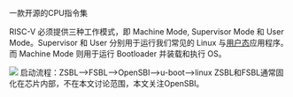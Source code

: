 一款开源的CPU指令集

RISC-V 必须提供三种工作模式，即 Machine Mode, Supervisor Mode 和 User Mode。Supervisor 和 User 分别用于运行我们常见的 Linux 与[用户态](https://www.zhihu.com/search?q=%E7%94%A8%E6%88%B7%E6%80%81&search_source=Entity&hybrid_search_source=Entity&hybrid_search_extra=%7B%22sourceType%22%3A%22article%22%2C%22sourceId%22%3A%22509845102%22%7D)应用程序。而 Machine Mode 则用于运行 Bootloader 并装载和执行 OS。

![](https://pic3.zhimg.com/v2-854312b2f16a019b6fb789db303dd5ea_b.jpg)
启动流程：ZSBL-->FSBL-->OpenSBI-->u-boot-->linux
ZSBL和FSBL通常固化在芯片内部，不在本文讨论范围，本文关注OpenSBI。